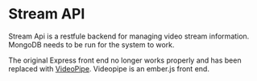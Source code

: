 Stream API
==========

Stream Api is a  restfule backend for managing video stream information.  MongoDB needs to be run for the system to work.

The original Express front end no longer works properly and has been replaced with [VideoPipe](https://github.com/Surfincolin/videopipe).  Videopipe is an ember.js front end.
